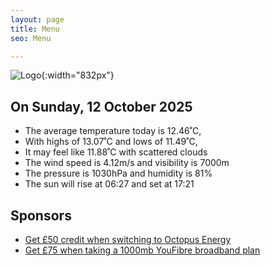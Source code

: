 ```yaml
---
layout: page
title: Menu
seo: Menu

---
```


![Logo](/images/logo.jpg){:width="832px"}

<!-- weather_marker starts -->
## On Sunday, 12 October 2025

- The average temperature today is 12.46˚C,
- With highs of 13.07˚C and lows of 11.49˚C,
- It may feel like 11.88˚C with scattered clouds
- The wind speed is 4.12m/s and visibility is 7000m
- The pressure is 1030hPa and humidity is 81%
- The sun will rise at 06:27 and set at 17:21

<!-- weather_marker ends -->

## Sponsors

- [Get £50 credit when switching to Octopus Energy](https://bit.ly/3oD1nnS)
- [Get £75 when taking a 1000mb YouFibre broadband plan](https://aklam.io/91zWhU?)
